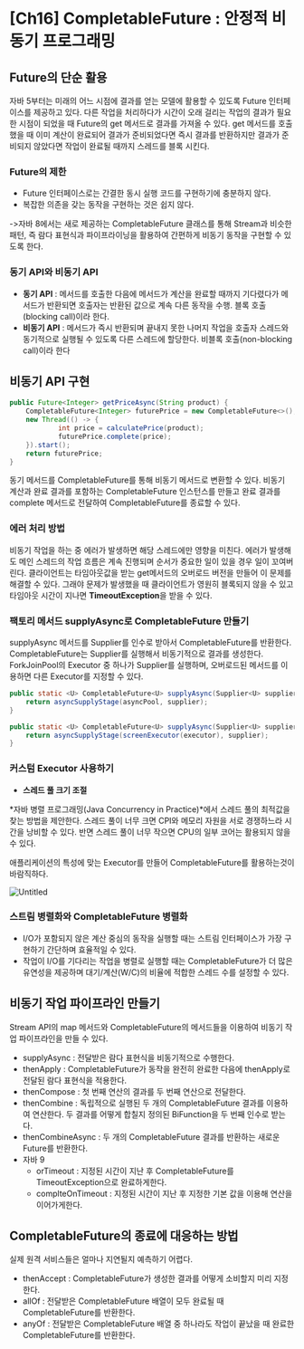 # [Ch16] **CompletableFuture : 안정적 비동기 프로그래밍**

## Future의 단순 활용

자바 5부터는 미래의 어느 시점에 결과를 얻는 모델에 활용할 수 있도록 Future 인터페이스를 제공하고 있다. 다른 작업을 처리하다가 시간이 오래 걸리는 작업의 결과가 필요한 시점이 되었을 때 Future의 get 메서드로 결과를 가져올 수 있다. get 메서드를 호출했을 때 이미 계산이 완료되어 결과가 준비되었다면 즉시 결과를 반환하지만 결과가 준비되지 않았다면 작업이 완료될 때까지 스레드를 블록 시킨다.

### Future의 제한

- Future 인터페이스로는 간결한 동시 실행 코드를 구현하기에 충분하지 않다.
- 복잡한 의존을 갖는 동작을 구현하는 것은 쉽지 않다.

->자바 8에서는 새로 제공하는 CompletableFuture 클래스를 통해 Stream과 비슷한 패턴, 즉 람다 표현식과 파이프라이닝을 활용하여 간편하게 비동기 동작을 구현할 수 있도록 한다.

### 동기 API와 비동기 API

- **동기 API** : 메서드를 호출한 다음에 메서드가 계산을 완료할 때까지 기다렸다가 메서드가 반환되면 호출자는 반환된 값으로 계속 다른 동작을 수행. 블록 호출(blocking call)이라 한다.
- **비동기 API** : 메서드가 즉시 반환되며 끝내지 못한 나머지 작업을 호출자 스레드와 동기적으로 실행될 수 있도록 다른 스레드에 할당한다. 비블록 호출(non-blocking call)이라 한다

## 비동기 API 구현

```java
public Future<Integer> getPriceAsync(String product) {
	CompletableFuture<Integer> futurePrice = new CompletableFuture<>();
	new Thread(() -> {
			int price = calculatePrice(product);
			futurePrice.complete(price);
	}).start();
	return futurePrice;
}
```

동기 메서드를 CompletableFuture를 통해 비동기 메서드로 변환할 수 있다. 
비동기 계산과 완료 결과를 포함하는 CompletableFuture 인스턴스를 만들고 완료 결과를 complete 메서드로 전달하여 CompletableFuture를 종료할 수 있다.

### 에러 처리 방법

비동기 작업을 하는 중 에러가 발생하면 해당 스레드에만 영향을 미친다. 
에러가 발생해도 메인 스레드의 작업 흐름은 계속 진행되며 순서가 중요한 일이 있을 경우 일이 꼬여버린다. 클라이언트는 타임아웃값을 받는 get메서드의 오버로드 버전을 만들어 이 문제를 해결할 수 있다. 그래야 문제가 발생했을 때 클라이언트가 영원히 블록되지 않을 수 있고 타임아웃 시간이 지나면 **TimeoutException**을 받을 수 있다.

### 팩토리 메서드 supplyAsync로 CompletableFuture 만들기

supplyAsync 메서드를 Supplier를 인수로 받아서 CompletableFuture를 반환한다. CompletableFuture는 Supplier를 실행해서 비동기적으로 결과를 생성한다. ForkJoinPool의 Executor 중 하나가 Supplier를 실행하며, 오버로드된 메서드를 이용하면 다른 Executor를 지정할 수 있다.

```java
public static <U> CompletableFuture<U> supplyAsync(Supplier<U> supplier) {
    return asyncSupplyStage(asyncPool, supplier);
}

public static <U> CompletableFuture<U> supplyAsync(Supplier<U> supplier, Executor executor) {
    return asyncSupplyStage(screenExecutor(executor), supplier);
}
```

### 커스텀 Executor 사용하기

- **스레드 풀 크기 조절**

*자바 병렬 프로그래밍(Java Concurrency in Practice)*에서 스레드 풀의 최적값을 찾는 방법을 제안한다. 스레드 풀이 너무 크면 CPI와 메모리 자원을 서로 경쟁하느라 시간을 낭비할 수 있다. 반면 스레드 풀이 너무 작으면 CPU의 일부 코어는 활용되지 않을 수 있다.

애플리케이션의 특성에 맞는 Executor를 만들어 CompletableFuture를 활용하는것이 바람직하다.

![Untitled](https://s3-us-west-2.amazonaws.com/secure.notion-static.com/69f5a162-025b-4390-bb40-d30e2c46fa6d/Untitled.png)

### 스트림 병렬화와 CompletableFuture 병렬화

- I/O가 포함되지 않은 계산 중심의 동작을 실행할 때는 스트림 인터페이스가 가장 구현하기 간단하며 효율적일 수 있다.
- 작업이 I/O를 기다리는 작업을 병렬로 실행할 때는 CompletableFuture가 더 많은 유연성을 제공하며 대기/계산(W/C)의 비율에 적합한 스레드 수를 설정할 수 있다.

## 비동기 작업 파이프라인 만들기

Stream API의 map 메서드와 CompletableFuture의 메서드들을 이용하여 비동기 작업 파이프라인을 만들 수 있다.

- supplyAsync : 전달받은 람다 표현식을 비동기적으로 수행한다.
- thenApply : CompletableFuture가 동작을 완전히 완료한 다음에 thenApply로 전달된 람다 표현식을 적용한다.
- thenCompose : 첫 번째 연산의 결과를 두 번째 연산으로 전달한다.
- thenCombine : 독립적으로 실행된 두 개의 CompletableFuture 결과를 이용하여 연산한다. 두 결과를 어떻게 합칠지 정의된 BiFunction을 두 번째 인수로 받는다.
- thenCombineAsync : 두 개의 CompletableFuture 결과를 반환하는 새로운 Future를 반환한다.
- 자바 9
    - orTimeout : 지정된 시간이 지난 후 CompletableFuture를 TimeoutException으로 완료하게한다.
    - complteOnTimeout : 지정된 시간이 지난 후 지정한 기본 값을 이용해 연산을 이어가게한다.

## CompletableFuture의 종료에 대응하는 방법

실제 원격 서비스들은 얼마나 지연될지 예측하기 어렵다.

- thenAccept : CompletableFuture가 생성한 결과를 어떻게 소비할지 미리 지정한다.
- allOf : 전달받은 CompletableFuture 배열이 모두 완료될 때 CompletableFuture를 반환한다.
- anyOf : 전달받은 CompletableFuture 배열 중 하나라도 작업이 끝났을 때 완료한 CompletableFuture를 반환한다.
